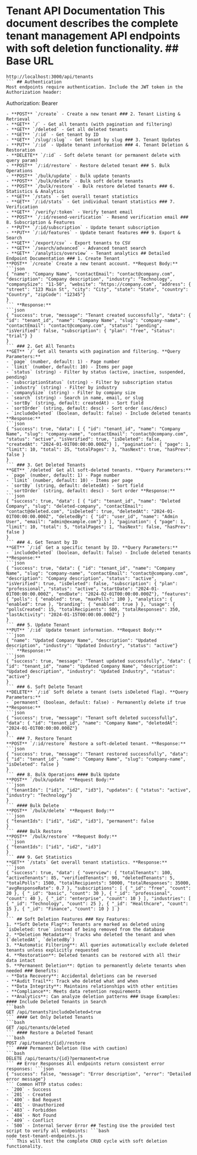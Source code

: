 # Tenant API Documentation This document describes the complete tenant management API endpoints with soft deletion functionality. ## Base URL
```
http://localhost:3000/api/tenants
``` ## Authentication
Most endpoints require authentication. Include the JWT token in the Authorization header:
```
Authorization: Bearer <your-jwt-token>
``` ## Endpoints Overview ### 1. Tenant Creation
- **POST** `/create` - Create a new tenant ### 2. Tenant Listing & Retrieval
- **GET** `/` - Get all tenants (with pagination and filtering)
- **GET** `/deleted` - Get all deleted tenants
- **GET** `/:id` - Get tenant by ID
- **GET** `/slug/:slug` - Get tenant by slug ### 3. Tenant Updates
- **PUT** `/:id` - Update tenant information ### 4. Tenant Deletion & Restoration
- **DELETE** `/:id` - Soft delete tenant (or permanent delete with query param)
- **POST** `/:id/restore` - Restore deleted tenant ### 5. Bulk Operations
- **POST** `/bulk/update` - Bulk update tenants
- **POST** `/bulk/delete` - Bulk soft delete tenants
- **POST** `/bulk/restore` - Bulk restore deleted tenants ### 6. Statistics & Analytics
- **GET** `/stats` - Get overall tenant statistics
- **GET** `/:id/stats` - Get individual tenant statistics ### 7. Verification
- **GET** `/verify/:token` - Verify tenant email
- **POST** `/:id/resend-verification` - Resend verification email ### 8. Subscription & Features
- **PUT** `/:id/subscription` - Update tenant subscription
- **PUT** `/:id/features` - Update tenant features ### 9. Export & Search
- **GET** `/export/csv` - Export tenants to CSV
- **GET** `/search/advanced` - Advanced tenant search
- **GET** `/analytics/overview` - Tenant analytics ## Detailed Endpoint Documentation ### 1. Create Tenant
**POST** `/create` Create a new tenant account. **Request Body:**
```json
{ "name": "Company Name", "contactEmail": "contact@company.com", "description": "Company description", "industry": "Technology", "companySize": "11-50", "website": "https://company.com", "address": { "street": "123 Main St", "city": "City", "state": "State", "country": "Country", "zipCode": "12345"}
}
``` **Response:**
```json
{ "success": true, "message": "Tenant created successfully", "data": { "id": "tenant_id", "name": "Company Name", "slug": "company-name", "contactEmail": "contact@company.com", "status": "pending", "isVerified": false, "subscription": { "plan": "free", "status": "trial"} }
}
``` ### 2. Get All Tenants
**GET** `/` Get all tenants with pagination and filtering. **Query Parameters:**
- `page` (number, default: 1) - Page number
- `limit` (number, default: 10) - Items per page
- `status` (string) - Filter by status (active, inactive, suspended, pending)
- `subscriptionStatus` (string) - Filter by subscription status
- `industry` (string) - Filter by industry
- `companySize` (string) - Filter by company size
- `search` (string) - Search in name, email, or slug
- `sortBy` (string, default: createdAt) - Sort field
- `sortOrder` (string, default: desc) - Sort order (asc/desc)
- `includeDeleted` (boolean, default: false) - Include deleted tenants **Response:**
```json
{ "success": true, "data": [ { "id": "tenant_id", "name": "Company Name", "slug": "company-name", "contactEmail": "contact@company.com", "status": "active", "isVerified": true, "isDeleted": false, "createdAt": "2024-01-01T00:00:00.000Z"} ], "pagination": { "page": 1, "limit": 10, "total": 25, "totalPages": 3, "hasNext": true, "hasPrev": false }
}
``` ### 3. Get Deleted Tenants
**GET** `/deleted` Get all soft-deleted tenants. **Query Parameters:**
- `page` (number, default: 1) - Page number
- `limit` (number, default: 10) - Items per page
- `sortBy` (string, default: deletedAt) - Sort field
- `sortOrder` (string, default: desc) - Sort order **Response:**
```json
{ "success": true, "data": [ { "id": "tenant_id", "name": "Deleted Company", "slug": "deleted-company", "contactEmail": "contact@deleted.com", "isDeleted": true, "deletedAt": "2024-01-01T00:00:00.000Z", "deletedBy": { "id": "user_id", "name": "Admin User", "email": "admin@example.com"} } ], "pagination": { "page": 1, "limit": 10, "total": 5, "totalPages": 1, "hasNext": false, "hasPrev": false }
}
``` ### 4. Get Tenant by ID
**GET** `/:id` Get a specific tenant by ID. **Query Parameters:**
- `includeDeleted` (boolean, default: false) - Include deleted tenants **Response:**
```json
{ "success": true, "data": { "id": "tenant_id", "name": "Company Name", "slug": "company-name", "contactEmail": "contact@company.com", "description": "Company description", "status": "active", "isVerified": true, "isDeleted": false, "subscription": { "plan": "professional", "status": "active", "startDate": "2024-01-01T00:00:00.000Z", "endDate": "2024-02-01T00:00:00.000Z"}, "features": { "polls": { "enabled": true, "maxPolls": 100 }, "analytics": { "enabled": true }, "branding": { "enabled": true } }, "usage": { "pollsCreated": 15, "totalRecipients": 500, "totalResponses": 350, "lastActivity": "2024-01-15T00:00:00.000Z"} }
}
``` ### 5. Update Tenant
**PUT** `/:id` Update tenant information. **Request Body:**
```json
{ "name": "Updated Company Name", "description": "Updated description", "industry": "Updated Industry", "status": "active"}
``` **Response:**
```json
{ "success": true, "message": "Tenant updated successfully", "data": { "id": "tenant_id", "name": "Updated Company Name", "description": "Updated description", "industry": "Updated Industry", "status": "active"}
}
``` ### 6. Soft Delete Tenant
**DELETE** `/:id` Soft delete a tenant (sets isDeleted flag). **Query Parameters:**
- `permanent` (boolean, default: false) - Permanently delete if true **Response:**
```json
{ "success": true, "message": "Tenant soft deleted successfully", "data": { "id": "tenant_id", "name": "Company Name", "deletedAt": "2024-01-01T00:00:00.000Z"}
}
``` ### 7. Restore Tenant
**POST** `/:id/restore` Restore a soft-deleted tenant. **Response:**
```json
{ "success": true, "message": "Tenant restored successfully", "data": { "id": "tenant_id", "name": "Company Name", "slug": "company-name", "isDeleted": false }
}
``` ### 8. Bulk Operations #### Bulk Update
**POST** `/bulk/update` **Request Body:**
```json
{ "tenantIds": ["id1", "id2", "id3"], "updates": { "status": "active", "industry": "Technology"}
}
``` #### Bulk Delete
**POST** `/bulk/delete` **Request Body:**
```json
{ "tenantIds": ["id1", "id2", "id3"], "permanent": false
}
``` #### Bulk Restore
**POST** `/bulk/restore` **Request Body:**
```json
{ "tenantIds": ["id1", "id2", "id3"]
}
``` ### 9. Get Statistics
**GET** `/stats` Get overall tenant statistics. **Response:**
```json
{ "success": true, "data": { "overview": { "totalTenants": 100, "activeTenants": 85, "verifiedTenants": 90, "deletedTenants": 5, "totalPolls": 1500, "totalRecipients": 50000, "totalResponses": 35000, "avgResponseRate": 0.7 }, "subscriptions": [ { "_id": "free", "count": 20 }, { "_id": "basic", "count": 30 }, { "_id": "professional", "count": 40 }, { "_id": "enterprise", "count": 10 } ], "industries": [ { "_id": "Technology", "count": 25 }, { "_id": "Healthcare", "count": 15 }, { "_id": "Finance", "count": 10 } ] }
}
``` ## Soft Deletion Features ### Key Features:
1. **Soft Delete Flag**: Tenants are marked as deleted using `isDeleted: true` instead of being removed from the database
2. **Deletion Metadata**: Tracks who deleted the tenant and when (`deletedAt`, `deletedBy`)
3. **Automatic Filtering**: All queries automatically exclude deleted tenants unless explicitly requested
4. **Restoration**: Deleted tenants can be restored with all their data intact
5. **Permanent Deletion**: Option to permanently delete tenants when needed ### Benefits:
- **Data Recovery**: Accidental deletions can be reversed
- **Audit Trail**: Track who deleted what and when
- **Data Integrity**: Maintains relationships with other entities
- **Compliance**: Meets data retention requirements
- **Analytics**: Can analyze deletion patterns ### Usage Examples: #### Include Deleted Tenants in Search
```bash
GET /api/tenants?includeDeleted=true
``` #### Get Only Deleted Tenants
```bash
GET /api/tenants/deleted
``` #### Restore a Deleted Tenant
```bash
POST /api/tenants/{id}/restore
``` #### Permanent Deletion (Use with caution)
```bash
DELETE /api/tenants/{id}?permanent=true
``` ## Error Responses All endpoints return consistent error responses: ```json
{ "success": false, "message": "Error description", "error": "Detailed error message"}
``` Common HTTP status codes:
- `200` - Success
- `201` - Created
- `400` - Bad Request
- `401` - Unauthorized
- `403` - Forbidden
- `404` - Not Found
- `409` - Conflict
- `500` - Internal Server Error ## Testing Use the provided test script to verify all endpoints: ```bash
node test-tenant-endpoints.js
``` This will test the complete CRUD cycle with soft deletion functionality. 